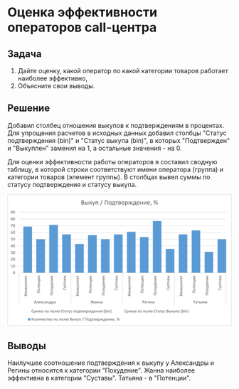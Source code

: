 # Оценка эффективности операторов call-центра
## Задача
1.	Дайте оценку, какой оператор по какой категории товаров работает наиболее эффективно,
2.	Объясните свои выводы.

## Решение
Добавил столбец отношения выкупов к подтверждениям в процентах. Для упрощения расчетов в исходных данных добавил столбцы "Статус подтверждения (bin)" и "Статус выкупа (bin)", в которых "Подтвержден" и "Выкуплен" заменил на 1, а остальные значения - на 0.

Для оценки эффективности работы операторов я составил сводную таблицу, в которой строки соответствуют имени оператора (группа) и категории товаров (элемент группы). В столбцах вывел суммы по статусу подтверждения и статусу выкупа.

![Отношение выкупа к подтверждению в процентах](./img/hist.png)

## Выводы
Наилучшее соотношение подтверждения к выкупу у Александры и Регины относится к категории "Похудение". Жанна наиболее эффективна в категории "Суставы". Татьяна - в "Потенции".
